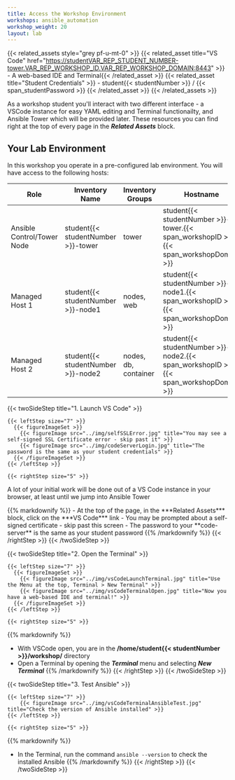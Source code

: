 ```yaml
---
title: Access the Workshop Environment
workshops: ansible_automation
workshop_weight: 20
layout: lab
---
```


{{< related_assets style="grey pf-u-mt-0" >}}
  {{< related_asset title="VS Code" href="https://studentVAR_REP_STUDENT_NUMBER-tower.VAR_REP_WORKSHOP_ID.VAR_REP_WORKSHOP_DOMAIN:8443" >}} - A web-based IDE and Terminal{{< /related_asset >}}
  {{< related_asset title="Student Credentials" >}} - student{{< studentNumber >}} / {{< span_studentPassword >}} {{< /related_asset >}}
{{< /related_assets >}}

As a workshop student you'll interact with two different interface - a VSCode instance for easy YAML editing and Terminal functionailty, and Ansible Tower which will be provided later.  These resources you can find right at the top of every page in the ***Related Assets*** block.

## Your Lab Environment

In this workshop you operate in a pre-configured lab environment.  You will have access to the following hosts:

| Role                       | Inventory Name                     | Inventory Groups     | Hostname                                                                               |
| -------------------------- | ---------------------------------- | -------------------- | -------------------------------------------------------------------------------------- |
| Ansible Control/Tower Node | student{{< studentNumber >}}-tower | tower                | student{{< studentNumber >}}-tower.{{< span_workshopID >}}.{{< span_workshopDomain >}} |
| Managed Host 1             | student{{< studentNumber >}}-node1 | nodes, web           | student{{< studentNumber >}}-node1.{{< span_workshopID >}}.{{< span_workshopDomain >}} |
| Managed Host 2             | student{{< studentNumber >}}-node2 | nodes, db, container | student{{< studentNumber >}}-node2.{{< span_workshopID >}}.{{< span_workshopDomain >}} |


{{< twoSideStep title="1. Launch VS Code" >}}
    
    {{< leftStep size="7" >}}
      {{< figureImageSet >}}
        {{< figureImage src="../img/selfSSLError.jpg" title="You may see a self-signed SSL Certificate error - skip past it" >}}
        {{< figureImage src="../img/codeServerLogin.jpg" title="The password is the same as your student credentials" >}}
      {{< /figureImageSet >}}
    {{< /leftStep >}}

    {{< rightStep size="5" >}}

<p>A lot of your initial work will be done out of a VS Code instance in your browser, at least until we jump into Ansible Tower</p>
{{% markdownify %}}
- At the top of the page, in the ***Related Assets*** block, click on the ***VS Code*** link
- You may be prompted about a self-signed certificate - skip past this screen
- The password to your **code-server** is the same as your student password
{{% /markdownify %}}
    {{< /rightStep >}}
{{< /twoSideStep >}}

{{< twoSideStep title="2. Open the Terminal" >}}
    
    {{< leftStep size="7" >}}
      {{< figureImageSet >}}
        {{< figureImage src="../img/vsCodeLaunchTerminal.jpg" title="Use the Menu at the top, Terminal > New Terminal" >}}
        {{< figureImage src="../img/vsCodeTerminalOpen.jpg" title="Now you have a web-based IDE and terminal!" >}}
      {{< /figureImageSet >}}
    {{< /leftStep >}}

    {{< rightStep size="5" >}}
{{% markdownify %}}
- With VSCode open, you are in the **/home/student{{< studentNumber >}}/workshop/** directory
- Open a Terminal by opening the ***Terminal*** menu and selecting ***New Terminal***
{{% /markdownify %}}
    {{< /rightStep >}}
{{< /twoSideStep >}}

{{< twoSideStep title="3. Test Ansible" >}}
    
    {{< leftStep size="7" >}}
        {{< figureImage src="../img/vsCodeTerminalAnsibleTest.jpg" title="Check the version of Ansible installed" >}}
    {{< /leftStep >}}

    {{< rightStep size="5" >}}
{{% markdownify %}}
- In the Terminal, run the command `ansible --version` to check the installed Ansible
{{% /markdownify %}}
    {{< /rightStep >}}
{{< /twoSideStep >}}
